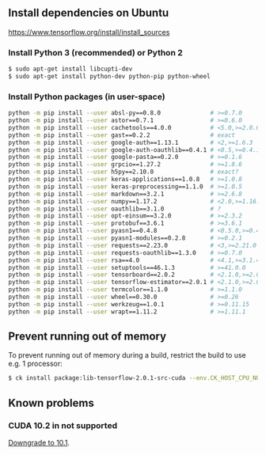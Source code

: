 ## Install dependencies on Ubuntu

https://www.tensorflow.org/install/install_sources

### Install Python 3 (recommended) or Python 2 
```bash
$ sudo apt-get install libcupti-dev
$ sudo apt-get install python-dev python-pip python-wheel
```

### Install Python packages (in user-space)
```bash
python -m pip install --user absl-py==0.8.0              # >=0.7.0
python -m pip install --user astor==0.7.1                # >=0.6.0
python -m pip install --user cachetools==4.0.0           # <5.0,>=2.0.0
python -m pip install --user gast==0.2.2                 # exact
python -m pip install --user google-auth==1.13.1         # <2,>=1.6.3
python -m pip install --user google-auth-oauthlib==0.4.1 # <0.5,>=0.4.1
python -m pip install --user google-pasta==0.2.0         # >=0.1.6
python -m pip install --user grpcio==1.27.2              # >=1.8.6
python -m pip install --user h5py==2.10.0                # exact?
python -m pip install --user keras-applications==1.0.8   # >=1.0.8
python -m pip install --user keras-preprocessing==1.1.0  # >=1.0.5
python -m pip install --user markdown==3.2.1             # >=2.6.8
python -m pip install --user numpy==1.17.2               # <2.0,>=1.16.0
python -m pip install --user oauthlib==3.1.0             # ?
python -m pip install --user opt-einsum==3.2.0           # >=2.3.2
python -m pip install --user protobuf==3.6.1             # >=3.6.1
python -m pip install --user pyasn1==0.4.8               # <0.5.0,>=0.4.6
python -m pip install --user pyasn1-modules==0.2.8       # >=0.2.1
python -m pip install --user requests==2.23.0            # <3,>=2.21.0
python -m pip install --user requests-oauthlib==1.3.0    # >=0.7.0
python -m pip install --user rsa==4.0                    # <4.1,>=3.1.4
python -m pip install --user setuptools==46.1.3          # >=41.0.0
python -m pip install --user tensorboard==2.0.2          # <2.1.0,>=2.0.0 (almost exact)
python -m pip install --user tensorflow-estimator==2.0.1 # <2.1.0,>=2.0.0 (almost exact)
python -m pip install --user termcolor==1.1.0            # >=1.1.0
python -m pip install --user wheel==0.30.0               # >=0.26
python -m pip install --user werkzeug==1.0.1             # >=0.11.15
python -m pip install --user wrapt==1.11.2               # >=1.11.1
```

## Prevent running out of memory

To prevent running out of memory during a build, restrict the build to use
e.g. 1 processor:
```bash
$ ck install package:lib-tensorflow-2.0.1-src-cuda --env.CK_HOST_CPU_NUMBER_OF_PROCESSORS=1
```

## Known problems
### CUDA 10.2 in not supported

[Downgrade to 10.1](https://github.com/tensorflow/tensorflow/issues/34429).
